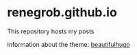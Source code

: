 # renegrob.github.io

This repository hosts my posts

Information about the theme: [beautifulhugo](https://github.com/halogenica/beautifulhugo)
